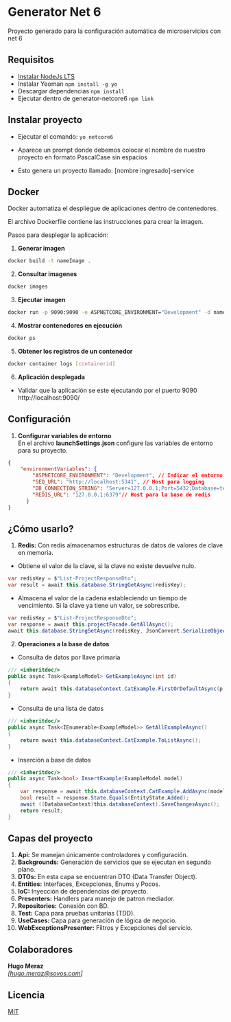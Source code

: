 # Generator Net 6

Proyecto generado para la configuración automática de microservicios con net 6

## Requisitos

* [Instalar NodeJs LTS](https://nodejs.org/es/)
* Instalar Yeoman
    `npm install -g yo`
* Descargar dependencias 
    `npm install`
* Ejecutar dentro de generator-netcore6
    `npm link`

## Instalar proyecto

- Ejecutar el comando: `yo netcore6`  

- Aparece un prompt donde debemos colocar el nombre de nuestro proyecto en formato PascalCase sin espacios

- Esto genera un proyecto llamado: [nombre ingresado]-service

## Docker

Docker automatiza el despliegue de aplicaciones dentro de contenedores.

El archivo Dockerfile contiene las instrucciones para crear la imagen.

Pasos para desplegar la aplicación:
1. **Generar imagen**
```sh
docker build -t nameImage .
```
2. **Consultar imagenes**
```sh
docker images
```
3. **Ejecutar imagen**
```sh
docker run -p 9090:9090 -e ASPNETCORE_ENVIRONMENT="Development" -d nameImage
```
4. **Mostrar contenedores en ejecución**
```sh
docker ps
```
5. **Obtener los registros de un contenedor**
```sh
docker container logs [containerid]
```
6. **Aplicación desplegada**
- Validar que la aplicación se este ejecutando por el puerto 9090 http://localhost:9090/

## Configuración

1. **Configurar variables de entorno**  
En el archivo **launchSettings.json** configure las variables de entorno para su proyecto.
```json
{
    "environmentVariables": {
        "ASPNETCORE_ENVIRONMENT": "Development", // Indicar el entorno en tiempo de ejecución
        "SEQ_URL": "http://localhost:5341", // Host para logging
        "DB_CONNECTION_STRING": "Server=127.0.0.1;Port=5432;Database=test;service ID=postgres;password=ppl123", // Host para la base de dato
        "REDIS_URL": "127.0.0.1:6379"// Host para la base de redis
      }
}
```
## ¿Cómo usarlo?

1. **Redis:** Con redis almacenamos estructuras de datos de valores de clave en memoria.
- Obtiene el valor de la clave, si la clave no existe devuelve nulo.
```csharp
var redisKey = $"List-ProjectResponseDto";
var result = await this.database.StringGetAsync(redisKey);
```
- Almacena el valor de la cadena estableciendo un tiempo de vencimiento. Si la clave ya tiene un valor, se sobrescribe.
```csharp
var redisKey = $"List-ProjectResponseDto";
var response = await this.projectFacade.GetAllAsync();
await this.database.StringSetAsync(redisKey, JsonConvert.SerializeObject(response), TimeSpan.FromHours(1));
```
2. **Operaciones a la base de datos**
  - Consulta de datos por llave primaria
```csharp
/// <inheritdoc/>
public async Task<ExampleModel> GetExampleAsync(int id)
{
    return await this.databaseContext.CatExample.FirstOrDefaultAsync(p => p.Id.Equals(id));
}
```
  - Consulta de una lista de datos
```csharp
/// <inheritdoc/>
public async Task<IEnumerable<ExampleModel>> GetAllExampleAsync()
{
    return await this.databaseContext.CatExample.ToListAsync();
}
```
  - Inserción a base de datos
```csharp
/// <inheritdoc/>
public async Task<bool> InsertExample(ExampleModel model)
{
    var response = await this.databaseContext.CatExample.AddAsync(model);
    bool result = response.State.Equals(EntityState.Added);
    await ((DatabaseContext)this.databaseContext).SaveChangesAsync();
    return result;
}
```
## Capas del proyecto
1. **Api:** Se manejan únicamente controladores y configuración.
2. **Backgrounds:** Generación de servicios que se ejecutan en segundo plano.
3. **DTOs:** En esta capa se encuentran DTO (Data Transfer Object).
4. **Entities:** Interfaces, Excepciones, Enums y Pocos.
5. **IoC:** Inyección de dependencias del proyecto.
6. **Presenters:** Handlers para manejo de patron mediador.
7. **Repositories:** Conexión con BD.
8. **Test:** Capa para pruebas unitarias (TDD).
9. **UseCases:** Capa para generación de lógica de negocio.
8. **WebExceptionsPresenter:** Filtros y Excepciones del servicio.

## Colaboradores

**Hugo Meraz**  
*[hugo.meraz@sovos.com]*  

## Licencia

[MIT](https://opensource.org/licenses/MIT)